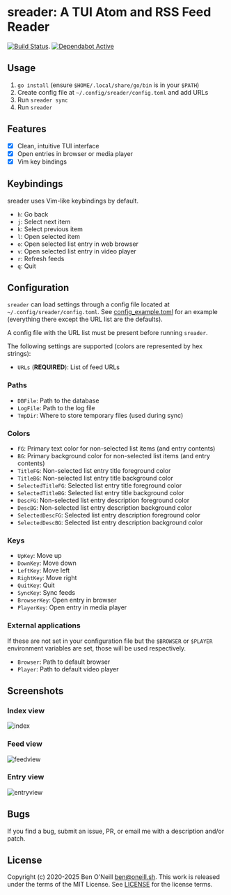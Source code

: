 # sreader: A TUI Atom and RSS Feed Reader

[![Build Status](https://github.com/bmoneill/sreader/actions/workflows/go.yml/badge.svg?branch=master)](https://github.com/bmoneill/sreader/actions/workflows/go.yml).
[![Dependabot Active](https://img.shields.io/badge/dependabot-active-brightgreen?style=flat-square&logo=dependabot)](https://github.com/bmoneill/sreader/security/dependabot)

## Usage

1. `go install` (ensure `$HOME/.local/share/go/bin` is in your `$PATH`)
1. Create config file at `~/.config/sreader/config.toml` and add URLs
1. Run `sreader sync`
1. Run `sreader`

## Features

- [X] Clean, intuitive TUI interface
- [X] Open entries in browser or media player
- [X] Vim key bindings

## Keybindings

sreader uses Vim-like keybindings by default.

- `h`: Go back
- `j`: Select next item
- `k`: Select previous item
- `l`: Open selected item
- `o`: Open selected list entry in web browser
- `v`: Open selected list entry in video player
- `r`: Refresh feeds
- `q`: Quit

## Configuration

`sreader` can load settings through a config file located at
`~/.config/sreader/config.toml`. See [config_example.toml](config_example.toml)
for an example (everything there except the URL list are the defaults).

A config file with the URL list must be present before running `sreader`.

The following settings are supported (colors are represented by hex strings):

- `URLs` (**REQUIRED**): List of feed URLs

### Paths

- `DBFile`: Path to the database
- `LogFile`: Path to the log file
- `TmpDir`: Where to store temporary files (used during sync)

### Colors

- `FG`: Primary text color for non-selected list items (and entry contents)
- `BG`: Primary background color for non-selected list items (and entry contents)
- `TitleFG`: Non-selected list entry title foreground color
- `TitleBG`: Non-selected list entry title background color
- `SelectedTitleFG`: Selected list entry title foreground color
- `SelectedTitleBG`: Selected list entry title background color
- `DescFG`: Non-selected list entry description foreground color
- `DescBG`: Non-selected list entry description background color
- `SelectedDescFG`: Selected list entry description foreground color
- `SelectedDescBG`: Selected list entry description background color

### Keys

- `UpKey`: Move up
- `DownKey`: Move down
- `LeftKey`: Move left
- `RightKey`: Move right
- `QuitKey`: Quit
- `SyncKey`: Sync feeds
- `BrowserKey`: Open entry in browser
- `PlayerKey`: Open entry in media player

### External applications

If these are not set in your configuration file but the `$BROWSER` or `$PLAYER`
environment variables are set, those will be used respectively.

- `Browser`: Path to default browser
- `Player`: Path to default video player

## Screenshots

### Index view

![index](https://oneill.sh/img/sreader-index.png)

### Feed view

![feedview](https://oneill.sh/img/sreader-feedview.png)

### Entry view

![entryview](https://oneill.sh/img/sreader-entryview.png)

## Bugs

If you find a bug, submit an issue, PR, or email me with a description and/or patch.

## License

Copyright (c) 2020-2025 Ben O'Neill <ben@oneill.sh>. This work is released under the
terms of the MIT License. See [LICENSE](LICENSE) for the license terms.
